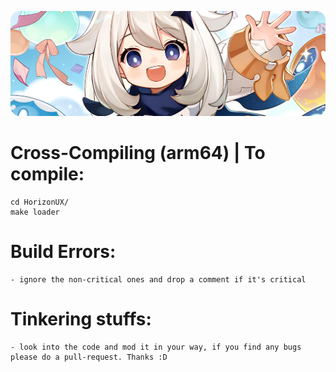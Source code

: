 ![emergency_food](https://github.com/forsaken-heart24/i_dont_want_to_be_an_weirdo/blob/main/banner_images/emergency_food.png?raw=true)

# Cross-Compiling (arm64) | To compile:
```
cd HorizonUX/
make loader
```

# Build Errors:
    - ignore the non-critical ones and drop a comment if it's critical

# Tinkering stuffs:
    - look into the code and mod it in your way, if you find any bugs please do a pull-request. Thanks :D
